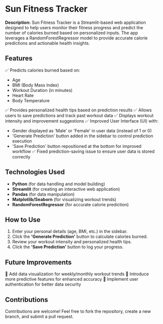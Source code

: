 # Sun Fitness Tracker

**Description:**
Sun Fitness Tracker is a Streamlit-based web application designed to help users monitor their fitness progress and predict the number of calories burned based on personalized inputs. The app leverages a RandomForestRegressor model to provide accurate calorie predictions and actionable health insights.

## Features
✅ Predicts calories burned based on:
- Age
- BMI (Body Mass Index)
- Workout Duration (in minutes)
- Heart Rate
- Body Temperature

✅ Provides personalized health tips based on prediction results
✅ Allows users to save predictions and track past workout data
✅ Displays workout intensity and improvement suggestions
✅ Improved User Interface (UI) with:
- Gender displayed as 'Male' or 'Female' in user data (instead of 1 or 0)
- 'Generate Prediction' button added in the sidebar to control prediction execution
- 'Save Prediction' button repositioned at the bottom for improved workflow
✅ Fixed prediction-saving issue to ensure user data is stored correctly

## Technologies Used
- **Python** (for data handling and model building)
- **Streamlit** (for creating an interactive web application)
- **Pandas** (for data manipulation)
- **Matplotlib/Seaborn** (for visualizing workout trends)
- **RandomForestRegressor** (for accurate calorie prediction)

## How to Use
1. Enter your personal details (age, BMI, etc.) in the sidebar.
2. Click the **'Generate Prediction'** button to calculate calories burned.
3. Review your workout intensity and personalized health tips.
4. Click the **'Save Prediction'** button to log your progress.

## Future Improvements
🔹 Add data visualization for weekly/monthly workout trends
🔹 Introduce more predictive features for enhanced accuracy
🔹 Implement user authentication for better data security

## Contributions
Contributions are welcome! Feel free to fork the repository, create a new branch, and submit a pull request.

